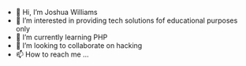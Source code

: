 - 👋 Hi, I’m Joshua Williams
- 👀 I’m interested in providing tech solutions fof educational purposes only
- 🌱 I’m currently learning PHP
- 💞️ I’m looking to collaborate on hacking
- 📫 How to reach me ...

<!---
joshywills247/joshywills247 is a ✨ special ✨ repository because its `README.md` (this file) appears on your GitHub profile.
You can click the Preview link to take a look at your changes.
--->
